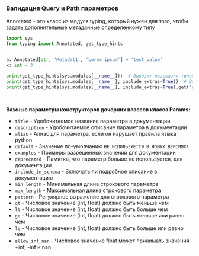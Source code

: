 ### Валидация Query и Path параметров


Annotated - это класс из модуля typing, который нужен для того, чтобы задать дополнительные метаданные определенному типу

```python
import sys
from typing import Annotated, get_type_hints


a: Annotated[str, 'Metadat1', 'Lorem ipsum'] = 'test_value'
x: int = 3

print(get_type_hints(sys.modules[__name__]))  # Выводит подсказки типов
print(get_type_hints(sys.modules[__name__], include_extras=True))  # Выводит подсказкри типов вместе с метаданными
print(get_type_hints(sys.modules[__name__], include_extras=True).get('a').__metadata__)  # Выводит только метаданные
```

<br>


**Важные параметры конструкторов дочерних классов класса Params:**
- `title` - Удобочитаемое название параметра в документации
- `description` - Удобочитаемое описание параметра в документации
- `alias` - Алиас для параметра, если он нарушает правила языка python
- `default` - Значение по-умолчанию `НЕ ИСПОЛЬЗУЕТСЯ В НОВЫХ ВЕРСИЯХ!`
- `examples` - Примеры разрешенных значений для документации
- `deprecated` - Памятка, что параметр больше не используется, для документации
- `include_in_schema` - Включать ли подробное описание в документацию
- `min_length` - Минимальная длина строкового параметра
- `max_length` - Максимальная длина строкового параметра
- `pattern` - Регулярное выражение для строкового параметра
- `gt` - Числовое значение (int, float) должно быть меньше чем
- `lt` - Числовое значение (int, float) должно быть больше чем
- `ge` - Числовое значение (int, float) должно быть меньше или равно чем
- `le` - Числовое значение (int, float) должно быть больше или равно чем
- `allow_inf_nan` -  Числовое значение float может принимать значения +inf, -inf и nan